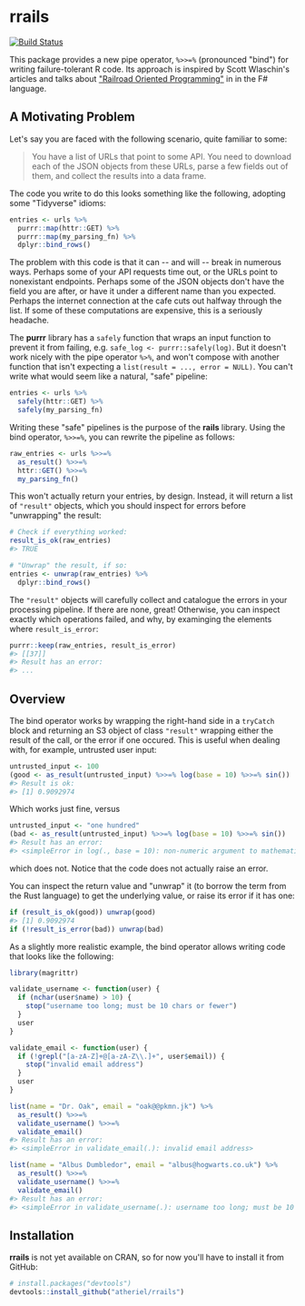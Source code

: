 <!-- README.md is generated from README.Rmd. Please edit that file. -->

# rrails

[![Build Status](https://travis-ci.org/atheriel/rrails.svg?branch=master)](https://travis-ci.org/atheriel/rrails)

This package provides a new pipe operator, `%>>=%` (pronounced "bind") for
writing failure-tolerant R code. Its approach is inspired by Scott Wlaschin's
articles and talks about ["Railroad Oriented Programming"](https://fsharpforfunandprofit.com/rop/) in
in the F# language.

## A Motivating Problem

Let's say you are faced with the following scenario, quite familiar to some:

> You have a list of URLs that point to some API. You need to download each of
> the JSON objects from these URLs, parse a few fields out of them, and collect
> the results into a data frame.

The code you write to do this looks something like the following, adopting some
"Tidyverse" idioms:


```r
entries <- urls %>%
  purrr::map(httr::GET) %>%
  purrr::map(my_parsing_fn) %>%
  dplyr::bind_rows()
```

The problem with this code is that it can -- and will -- break in numerous ways.
Perhaps some of your API requests time out, or the URLs point to nonexistant
endpoints. Perhaps some of the JSON objects don't have the field you are after,
or have it under a different name than you expected. Perhaps the internet
connection at the cafe cuts out halfway through the list. If some of these
computations are expensive, this is a seriously headache.

The **purrr** library has a `safely` function that wraps an input function to
prevent it from failing, e.g. `safe_log <- purrr::safely(log)`. But it doesn't
work nicely with the pipe operator `%>%`, and won't compose with another
function that isn't expecting a `list(result = ..., error = NULL)`. You can't
write what would seem like a natural, "safe" pipeline:


```r
entries <- urls %>%
  safely(httr::GET) %>%
  safely(my_parsing_fn)
```

Writing these "safe" pipelines is the purpose of the **rails** library. Using
the bind operator, `%>>=%`, you can rewrite the pipeline as follows:


```r
raw_entries <- urls %>>=%
  as_result() %>>=%
  httr::GET() %>>=%
  my_parsing_fn()
```

This won't actually return your entries, by design. Instead, it will return a
list of `"result"` objects, which you should inspect for errors before
"unwrapping" the result:


```r
# Check if everything worked:
result_is_ok(raw_entries)
#> TRUE

# "Unwrap" the result, if so:
entries <- unwrap(raw_entries) %>%
  dplyr::bind_rows()
```

The `"result"` objects will carefully collect and catalogue the errors in your
processing pipeline. If there are none, great! Otherwise, you can inspect
exactly which operations failed, and why, by examinging the elements where
`result_is_error`:


```r
purrr::keep(raw_entries, result_is_error)
#> [[37]]
#> Result has an error:
#> ...
```

## Overview

The bind operator works by wrapping the right-hand side in a `tryCatch` block
and returning an S3 object of class `"result"` wrapping either the result of the
call, or the error if one occured. This is useful when dealing with, for
example, untrusted user input:


```r
untrusted_input <- 100
(good <- as_result(untrusted_input) %>>=% log(base = 10) %>>=% sin())
#> Result is ok:
#> [1] 0.9092974
```

Which works just fine, versus


```r
untrusted_input <- "one hundred"
(bad <- as_result(untrusted_input) %>>=% log(base = 10) %>>=% sin())
#> Result has an error:
#> <simpleError in log(., base = 10): non-numeric argument to mathematical function>
```

which does not. Notice that the code does not actually raise an error.

You can inspect the return value and "unwrap" it (to borrow the term from the
Rust language) to get the underlying value, or raise its error if it has one:


```r
if (result_is_ok(good)) unwrap(good)
#> [1] 0.9092974
if (!result_is_error(bad)) unwrap(bad)
```

As a slightly more realistic example, the bind operator allows writing code that
looks like the following:


```r
library(magrittr)

validate_username <- function(user) {
  if (nchar(user$name) > 10) {
    stop("username too long; must be 10 chars or fewer")
  }
  user
}

validate_email <- function(user) {
  if (!grepl("[a-zA-Z]+@[a-zA-Z\\.]+", user$email)) {
    stop("invalid email address")
  }
  user
}

list(name = "Dr. Oak", email = "oak@@pkmn.jk") %>%
  as_result() %>>=%
  validate_username() %>>=%
  validate_email()
#> Result has an error:
#> <simpleError in validate_email(.): invalid email address>

list(name = "Albus Dumbledor", email = "albus@hogwarts.co.uk") %>%
  as_result() %>>=%
  validate_username() %>>=%
  validate_email()
#> Result has an error:
#> <simpleError in validate_username(.): username too long; must be 10 chars or fewer>
```

## Installation

**rrails** is not yet available on CRAN, so for now you'll have to install it
from GitHub:


```r
# install.packages("devtools")
devtools::install_github("atheriel/rrails")
```
